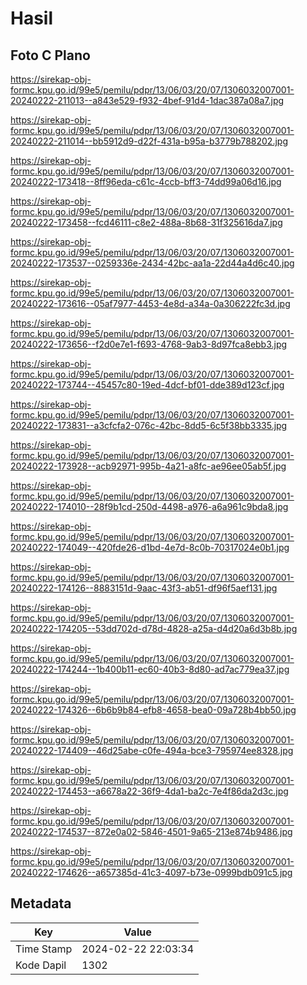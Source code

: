 # Hasil

## Foto C Plano

https://sirekap-obj-formc.kpu.go.id/99e5/pemilu/pdpr/13/06/03/20/07/1306032007001-20240222-211013--a843e529-f932-4bef-91d4-1dac387a08a7.jpg

https://sirekap-obj-formc.kpu.go.id/99e5/pemilu/pdpr/13/06/03/20/07/1306032007001-20240222-211014--bb5912d9-d22f-431a-b95a-b3779b788202.jpg

https://sirekap-obj-formc.kpu.go.id/99e5/pemilu/pdpr/13/06/03/20/07/1306032007001-20240222-173418--8ff96eda-c61c-4ccb-bff3-74dd99a06d16.jpg

https://sirekap-obj-formc.kpu.go.id/99e5/pemilu/pdpr/13/06/03/20/07/1306032007001-20240222-173458--fcd46111-c8e2-488a-8b68-31f325616da7.jpg

https://sirekap-obj-formc.kpu.go.id/99e5/pemilu/pdpr/13/06/03/20/07/1306032007001-20240222-173537--0259336e-2434-42bc-aa1a-22d44a4d6c40.jpg

https://sirekap-obj-formc.kpu.go.id/99e5/pemilu/pdpr/13/06/03/20/07/1306032007001-20240222-173616--05af7977-4453-4e8d-a34a-0a306222fc3d.jpg

https://sirekap-obj-formc.kpu.go.id/99e5/pemilu/pdpr/13/06/03/20/07/1306032007001-20240222-173656--f2d0e7e1-f693-4768-9ab3-8d97fca8ebb3.jpg

https://sirekap-obj-formc.kpu.go.id/99e5/pemilu/pdpr/13/06/03/20/07/1306032007001-20240222-173744--45457c80-19ed-4dcf-bf01-dde389d123cf.jpg

https://sirekap-obj-formc.kpu.go.id/99e5/pemilu/pdpr/13/06/03/20/07/1306032007001-20240222-173831--a3cfcfa2-076c-42bc-8dd5-6c5f38bb3335.jpg

https://sirekap-obj-formc.kpu.go.id/99e5/pemilu/pdpr/13/06/03/20/07/1306032007001-20240222-173928--acb92971-995b-4a21-a8fc-ae96ee05ab5f.jpg

https://sirekap-obj-formc.kpu.go.id/99e5/pemilu/pdpr/13/06/03/20/07/1306032007001-20240222-174010--28f9b1cd-250d-4498-a976-a6a961c9bda8.jpg

https://sirekap-obj-formc.kpu.go.id/99e5/pemilu/pdpr/13/06/03/20/07/1306032007001-20240222-174049--420fde26-d1bd-4e7d-8c0b-70317024e0b1.jpg

https://sirekap-obj-formc.kpu.go.id/99e5/pemilu/pdpr/13/06/03/20/07/1306032007001-20240222-174126--8883151d-9aac-43f3-ab51-df96f5aef131.jpg

https://sirekap-obj-formc.kpu.go.id/99e5/pemilu/pdpr/13/06/03/20/07/1306032007001-20240222-174205--53dd702d-d78d-4828-a25a-d4d20a6d3b8b.jpg

https://sirekap-obj-formc.kpu.go.id/99e5/pemilu/pdpr/13/06/03/20/07/1306032007001-20240222-174244--1b400b11-ec60-40b3-8d80-ad7ac779ea37.jpg

https://sirekap-obj-formc.kpu.go.id/99e5/pemilu/pdpr/13/06/03/20/07/1306032007001-20240222-174326--6b6b9b84-efb8-4658-bea0-09a728b4bb50.jpg

https://sirekap-obj-formc.kpu.go.id/99e5/pemilu/pdpr/13/06/03/20/07/1306032007001-20240222-174409--46d25abe-c0fe-494a-bce3-795974ee8328.jpg

https://sirekap-obj-formc.kpu.go.id/99e5/pemilu/pdpr/13/06/03/20/07/1306032007001-20240222-174453--a6678a22-36f9-4da1-ba2c-7e4f86da2d3c.jpg

https://sirekap-obj-formc.kpu.go.id/99e5/pemilu/pdpr/13/06/03/20/07/1306032007001-20240222-174537--872e0a02-5846-4501-9a65-213e874b9486.jpg

https://sirekap-obj-formc.kpu.go.id/99e5/pemilu/pdpr/13/06/03/20/07/1306032007001-20240222-174626--a657385d-41c3-4097-b73e-0999bdb091c5.jpg


## Metadata

| Key        | Value               |
| ---------- | ------------------- |
| Time Stamp | 2024-02-22 22:03:34 |
| Kode Dapil | 1302                |



